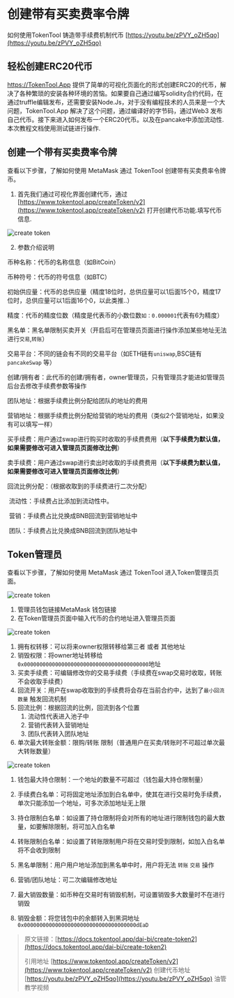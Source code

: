 # 创建带有买卖费率令牌

如何使用TokenTool 铸造带手续费机制代币
[https://youtu.be/zPVY_oZH5qo](https://youtu.be/zPVY_oZH5qo)

## 轻松创建ERC20代币

https://TokenTool.App 提供了简单的可视化页面化的形式创建ERC20的代币，解决了各种繁琐的安装各种环境的苦恼。如果要自己通过编写solidity合约代码，在通过truffle编辑发布，还需要安装Node.Js，对于没有编程技术的人员来是一个大问题，TokenTool.App 解决了这个问题，通过编译好的字节码，通过Web3 发布自己代币。接下来进入如何发布一个ERC20代币。以及在pancake中添加流动性.本次教程文档使用测试链进行操作.

## 创建一个带有买卖费率令牌

查看以下步骤，了解如何使用 MetaMask 通过 TokenTool 创建带有买卖费率令牌币。

1. 首先我们通过可视化界面创建代币，通过 [https://www.tokentool.app/createToken/v2](https://www.tokentool.app/createToken/v2) 打开创建代币功能.填写代币信息.

<img src="../.gitbook/assets/v2/Snipaste_2022-05-03_14-39-31.png" alt="create token" />

2. 参数介绍说明

币种名称：代币的名称信息（如BitCoin）

币种符号：代币的符号信息（如BTC）

初始供应量：代币的总供应量（精度18位时，总供应量可以1后面15个0，精度17位时，总供应量可以1后面16个0，以此类推..）

精度：代币的精度位数（精度是代表币的小数位数`如：0.000001`代表有6为精度）

黑名单：黑名单限制买卖开关（开启后可在管理员页面进行操作添加某些地址无法进行`交易`,`转账`）

交易平台：不同的链会有不同的交易平台（如ETH链有`uniswap`,BSC链有`pancakeSwap` 等）

创建/拥有者：此代币的创建/拥有者，owner管理员，只有管理员才能进如管理员后台去修改手续费参数等操作

团队地址：根据手续费比例分配给团队的地址的费用

营销地址：根据手续费比例分配给营销的地址的费用（类似2个营销地址，如果没有可以填写一样）

买手续费：用户通过swap进行购买时收取的手续费费用（**以下手续费为默认值，如果需要修改可进入管理员页面修改比例**）

卖手续费：用户通过swap进行卖出时收取的手续费费用（**以下手续费为默认值，如果需要修改可进入管理员页面修改比例**）

回流比例分配：（根据收取到的手续费进行二次分配）

​		流动性：手续费占比添加到流动性中。

​		营销：手续费占比兑换成BNB回流到营销地址中

​		团队：手续费占比兑换成BNB回流到团队地址中

## Token管理员

查看以下步骤，了解如何使用 MetaMask 通过 TokenTool 进入Token管理员页面。

<img src="../.gitbook/assets/v2/admin2.png" alt="create token" />

1. 管理员钱包链接MetaMask 钱包链接
2. 在Token管理员页面中输入代币的合约地址进入管理员页面

<img src="../.gitbook/assets/v2/admin1.png" alt="create token" />

1. 拥有权转移：可以将来owner权限转移给第三者 或者 其他地址
2. 销毁权限：将owner地址转移给 `0x0000000000000000000000000000000000000000`地址
3. 买卖手续费：可编辑修改你的交易手续费（手续费在swap交易时收取，转账不会收取手续费）
4. 回流开关：用户在swap收取到的手续费将会存在当前合约中，达到了`最小回流数量` 触发回流机制
5. 回流比例：根据回流的比例，回流到各个位置
   1. 流动性代表进入池子中
   2. 营销代表转入营销地址
   3. 团队代表转入团队地址
6. 单次最大转账金额：限购/转账 限制（普通用户在买卖/转账时不可超过单次最大转账数量）

<img src="../.gitbook/assets/v2/admin3.png" alt="create token" />

1. 钱包最大持仓限制：一个地址的数量不可超过（钱包最大持仓限制量）

2. 手续费白名单：可将固定地址添加到白名单中，使其在进行交易时免手续费，单次只能添加一个地址，可多次添加地址无上限

3. 持仓限制白名单：如设置了持仓限制将会对所有的地址进行限制钱包的最大数量，如要解除限制，将可加入白名单

4. 转账限制白名单：如设置了转账限制用户将在交易时受到限制，如加入白名单将不会收到限制

5. 黑名单限制：用户用户地址添加到黑名单中时，用户将无法 `转账` `交易` 操作 

6. 营销/团队地址：可二次编辑修改地址

7. 最大销毁数量：如币种在交易时有销毁机制，可设置销毁多大数量时不在进行销毁

8. 销毁金额：将您钱包中的余额转入到黑洞地址`0x000000000000000000000000000000000000dEaD`

   

> 原文链接：[https://docs.tokentool.app/dai-bi/create-token2](https://docs.tokentool.app/dai-bi/create-token2)
> 
> 引用地址
> [https://www.tokentool.app/createToken/v2](https://www.tokentool.app/createToken/v2) 创建代币地址
> [https://youtu.be/zPVY_oZH5qo](https://youtu.be/zPVY_oZH5qo) 油管教学视频
